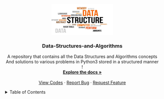<a name="readme-top"></a>

<!-- PROJECT LOGO -->
<br />
<div align="center">
  <a href="https://github.com/ankitguptamdp/Data-Structures-and-Algorithms/">
    <img src="Resources/Images/Data-Structures-and-Algorithms.jpg" alt="Logo" width="200" height="100">
  </a>

  <h3 align="center">Data-Structures-and-Algorithms</h3>

  <p align="center">
    A repository that contains all the Data Structures and Algorithms concepts 
    <br />
    And solutions to various problems in Python3 stored in a structured manner !
    <br />
    <a href="https://github.com/ankitguptamdp/Data-Structures-and-Algorithms/tree/main/Documents/"><strong>Explore the docs »</strong></a>
    <br />
    <br />
    <a href="https://github.com/ankitguptamdp/Data-Structures-and-Algorithms/tree/main/Codes/">View Codes</a>
    ·
    <a href="mailto:ankitguptamdp@gmail.com">Report Bug</a>
    ·
    <a href="mailto:ankitguptamdp@gmail.com">Request Feature</a>
  </p>
</div>

<!-- TABLE OF CONTENTS -->
<details>
  <summary>Table of Contents</summary>
  <ol>
    <li>
      <a href="#about-the-project">About The Project</a>
      <ul>
        <li><a href="#built-with">Built With</a></li>
      </ul>
    </li>
    <li>
      <a href="#getting-started">Getting Started</a>
      <ul>
        <li><a href="#prerequisites">Prerequisites</a></li>
        <li><a href="#installation">Installation</a></li>
      </ul>
    </li>
    <li><a href="#usage">Usage</a></li>
    <li><a href="#roadmap">Roadmap</a></li>
    <li><a href="#contributing">Contributing</a></li>
    <li><a href="#license">License</a></li>
    <li><a href="#contact">Contact</a></li>
    <li><a href="#acknowledgments">Acknowledgments</a></li>
  </ol>
</details>